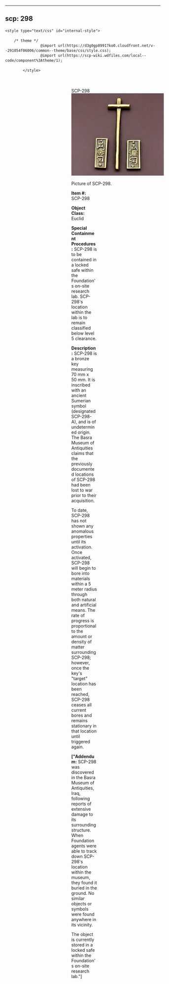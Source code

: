 
---
scp: 298
---

<head>
    <title>298 - SCP Foundation</title>
    
    <style type="text/css" id="internal-style">
                
        /* theme */
                    @import url(https://d3g0gp89917ko0.cloudfront.net/v--291054f06006/common--theme/base/css/style.css);
                    @import url(https://scp-wiki.wdfiles.com/local--code/component%3Atheme/1);
            
            </style>
<style>
iframe.scpnet-interwiki-frame { height: 0; }
</style>

</head>

<div id="main-content" style="margin: 50px 206px 20px 215px;">
<div id="action-area-top"></div>
<div id="page-title">SCP-298</div>
<div id="page-content">
<div style="text-align: right;"></div>
<div class="scp-image-block block-right" style="width:300px;"><img src="https://raw.githubusercontent.com/lucmaki/this-scp-does-not-exist/main/imgs/298.png" style="width:300px;" alt="298.jpg" class="image">
<div class="scp-image-caption" style="width:300px;">
<p>Picture of SCP-298.</p>
</div>
</div>
<p><strong>Item #:</strong> SCP-298</p>
<p><strong>Object Class:</strong> Euclid</p>
<p><strong>Special Containment Procedures:</strong> SCP-298 is to be contained in a locked safe within the Foundation's on-site research lab. SCP-298's location within the lab is to remain classified below level 5 clearance.</p>
<p><strong>Description:</strong> SCP-298 is a bronze key measuring 70 mm x 50 mm. It is inscribed with an ancient Sumerian symbol (designated SCP-298-A), and is of undetermined origin. The Basra Museum of Antiquities claims that the previously documented locations of SCP-298 had been lost to war prior to their acquisition.</p><p>To date, SCP-298 has not shown any anomalous properties until its activation. Once activated, SCP-298 will begin to bore into materials within a 5 meter radius through both natural and artificial means. The rate of progress is proportional to the amount or density of matter surrounding SCP-298; however, once the key's "target" location has been reached, SCP-298 ceases all current bores and remains stationary in that location until triggered again.</p>
<p> <strong>["Addendum:</strong> SCP-298 was discovered in the Basra Museum of Antiquities, Iraq, following reports of extensive damage to its surrounding structure. When Foundation agents were able to track down SCP-298's location within the museum, they found it buried in the ground. No similar objects or symbols were found anywhere in its vicinity.</p><p>The object is currently stored in a locked safe within the Foundation's on-site research lab."]</p>

<div class="footer-wikiwalk-nav">
<div style="text-align: center;">
</div>
</div>
</div>
</div>
</div>